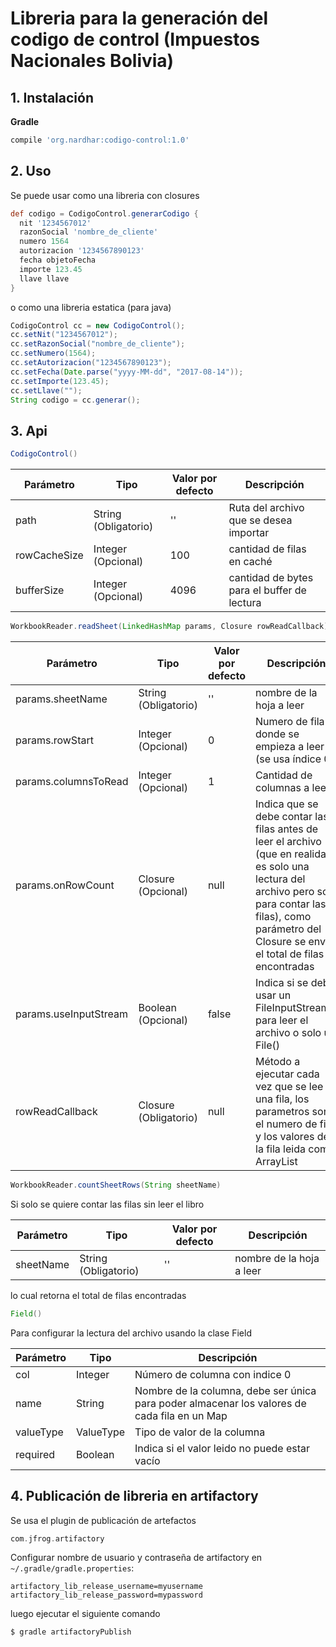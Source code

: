 # Libreria para la generación del codigo de control (Impuestos Nacionales Bolivia)
## 1. Instalación

**Gradle**

```groovy
compile 'org.nardhar:codigo-control:1.0'
```

## 2. Uso

Se puede usar como una libreria con closures

```groovy
def codigo = CodigoControl.generarCodigo {
  nit '1234567012'
  razonSocial 'nombre_de_cliente'
  numero 1564
  autorizacion '1234567890123'
  fecha objetoFecha
  importe 123.45
  llave llave
}
```

o como una libreria estatica (para java)

```java
CodigoControl cc = new CodigoControl();
cc.setNit("1234567012");
cc.setRazonSocial("nombre_de_cliente");
cc.setNumero(1564);
cc.setAutorizacion("1234567890123");
cc.setFecha(Date.parse("yyyy-MM-dd", "2017-08-14"));
cc.setImporte(123.45);
cc.setLlave("");
String codigo = cc.generar();
```

## 3. Api

```groovy
CodigoControl()
```

|Parámetro|Tipo    |Valor por defecto|Descripción|
|---------|--------|-----------------|-----------|
|path|String (Obligatorio)|''|Ruta del archivo que se desea importar|
|rowCacheSize|Integer (Opcional)|100|cantidad de filas en caché|
|bufferSize|Integer (Opcional)|4096|cantidad de bytes para el buffer de lectura|

```groovy
WorkbookReader.readSheet(LinkedHashMap params, Closure rowReadCallback)
```

|Parámetro|Tipo    |Valor por defecto|Descripción|
|---------|--------|-----------------|-----------|
|params.sheetName|String (Obligatorio)|''|nombre de la hoja a leer|
|params.rowStart|Integer (Opcional)|0|Numero de fila donde se empieza a leer (se usa índice 0)|
|params.columnsToRead|Integer (Opcional)|1|Cantidad de columnas a leer|
|params.onRowCount|Closure (Opcional)|null|Indica que se debe contar las filas antes de leer el archivo (que en realidad es solo una lectura del archivo pero solo para contar las filas), como parámetro del Closure se envía el total de filas encontradas|
|params.useInputStream|Boolean (Opcional)|false|Indica si se debe usar un FileInputStream() para leer el archivo o solo un File()|
|rowReadCallback|Closure (Obligatorio)|null|Método a ejecutar cada vez que se lee una fila, los parametros son el numero de fila y los valores de la fila leida como ArrayList<CellValue>|

```groovy
WorkbookReader.countSheetRows(String sheetName)
```

Si solo se quiere contar las filas sin leer el libro

|Parámetro|Tipo    |Valor por defecto|Descripción|
|---------|--------|-----------------|-----------|
|sheetName|String (Obligatorio)|''|nombre de la hoja a leer|

lo cual retorna el total de filas encontradas

```groovy
Field()
```

Para configurar la lectura del archivo usando la clase Field 

|Parámetro|Tipo    |Descripción|
|---------|--------|-----------|
|col|Integer|Número de columna con indice 0|
|name|String|Nombre de la columna, debe ser única para poder almacenar los valores de cada fila en un Map|
|valueType|ValueType|Tipo de valor de la columna|
|required|Boolean|Indica si el valor leido no puede estar vacío|

## 4. Publicación de libreria en artifactory

Se usa el plugin de publicación de artefactos

```groovy
com.jfrog.artifactory
```

Configurar nombre de usuario y contraseña de artifactory en ```~/.gradle/gradle.properties```:

```properties
artifactory_lib_release_username=myusername
artifactory_lib_release_password=mypassword
```

luego ejecutar el siguiente comando

```bash
$ gradle artifactoryPublish
```
